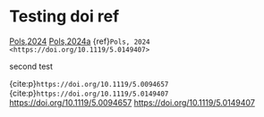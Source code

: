 # Testing doi ref


[Pols,2024](https://doi.org/10.1119/5.0094657)
[Pols,2024a](https://doi.org/10.1119/5.0149407)
{ref}`Pols, 2024 <https://doi.org/10.1119/5.0149407>`

second test

{cite:p}`https://doi.org/10.1119/5.0094657`\
{cite:p}`https://doi.org/10.1119/5.0149407`\
<https://doi.org/10.1119/5.0094657>
<https://doi.org/10.1119/5.0149407>
